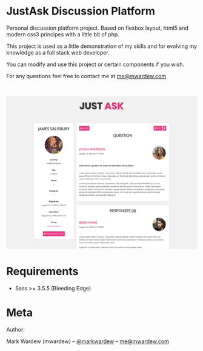 JustAsk Discussion Platform
=======================

Personal discussion platform project. Based on flexbox layout, html5 and modern css3 principes with a little bit of php.

This project is used as a little demonstration of my skills and for evolving my knowledge as a full stack web developer.

You can modify and use this project or certain components if you wish.

For any questions feel free to contact me at me@mwardew.com

<br />

![](screenshot.png)

Requirements
============

* Sass >= 3.5.5 (Bleeding Edge)


Meta
============

Author:

Mark Wardew (mwardew) – [@markwardew](https://twitter.com/markwardew) – me@mwardew.com